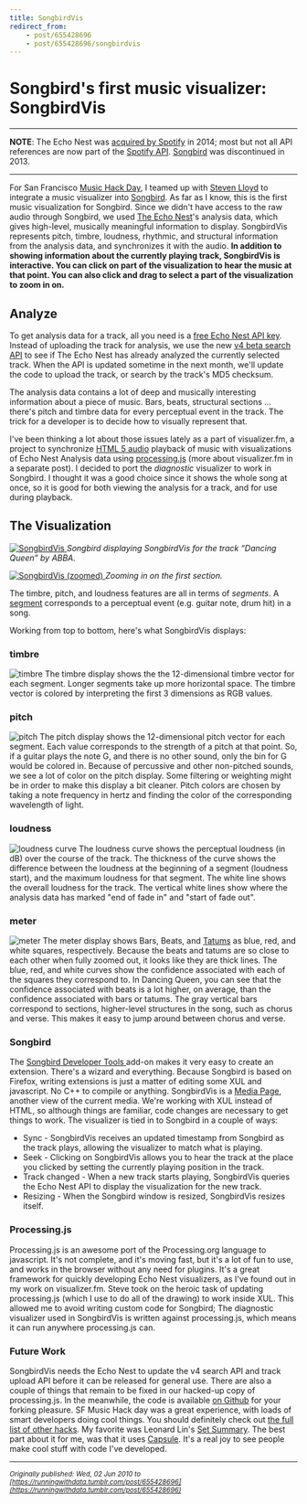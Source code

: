 ```yaml
---
title: SongbirdVis
redirect_from: 
    - post/655428696
    - post/655428696/songbirdvis
---
```

# Songbird's first music visualizer: SongbirdVis

---

**NOTE**: The Echo Nest was [acquired by Spotify](https://techcrunch.com/2014/03/07/spotify-echo-nest-100m/) in 2014; most but not all API references are now part of the [Spotify API](https://developer.spotify.com/documentation/web-api/reference/#endpoint-get-audio-analysis). [Songbird](https://en.wikipedia.org/wiki/Songbird_(software)) was discontinued in 2013.

---


For San Francisco [Music Hack Day](http://new.musichackday.org/), I teamed up with [Steven Lloyd](http://repeatingbeats.com/) to integrate a music visualizer into [Songbird](https://en.wikipedia.org/wiki/Songbird_(software)). As far as I know, this is the first music visualization for Songbird. Since we didn't have access to the raw audio through Songbird, we used [The Echo Nest](http://developer.echonest.com/)'s analysis data, which gives high-level, musically meaningful information to display. SongbirdVis represents pitch, timbre, loudness, rhythmic, and structural information from the analysis data, and synchronizes it with the audio. **In addition to showing information about the currently playing track, SongbirdVis is interactive. You can click on part of the visualization to hear the music at that point. You can also click and drag to select a part of the visualization to zoom in on.**

## Analyze

To get analysis data for a track, all you need is a [free Echo Nest API key](http://developer.echonest.com/account/register/). Instead of uploading the track for analysis, we use the new [v4 beta search API](http://beta.developer.echonest.com/song.html#search) to see if The Echo Nest has already analyzed the currently selected track. When the API is updated sometime in the next month, we'll update the code to upload the track, or search by the track's MD5 checksum.  

The analysis data contains a lot of deep and musically interesting information about a piece of music. Bars, beats, structural sections &hellip; there's pitch and timbre data for every perceptual event in the track. The trick for a developer is to decide how to visually represent that.  

I've been thinking a lot about those issues lately as a part of visualizer.fm, a project to synchronize [HTML 5 audio](http://html5doctor.com/native-audio-in-the-browser/) playback of music with visualizations of Echo Nest Analysis data using [processing.js](https://github.com/processing-js/processing-js) (more about visualizer.fm in a separate post). I decided to port the *diagnostic* visualizer to work in Songbird. I thought it was a good choice since it shows the whole song at once, so it is good for both viewing the analysis for a track, and for use during playback.  

## The Visualization

[
    ![SongbirdVis](http://github.com/jsundram/songbirdvis/raw/b3ad7237652bb4b1618b934d8a3277109ececfa8/screenshots/SongbirdVis.png)
](http://github.com/jsundram/songbirdvis/raw/b3ad7237652bb4b1618b934d8a3277109ececfa8/screenshots/SongbirdVis.png)
*Songbird displaying SongbirdVis for the track &ldquo;Dancing Queen&rdquo; by ABBA.*


[
    ![SongbirdVis (zoomed)](http://github.com/jsundram/songbirdvis/raw/db378394133b08738082f0b29d7b5eaa0519cd2e/screenshots/zoomed.png)
](http://github.com/jsundram/songbirdvis/raw/db378394133b08738082f0b29d7b5eaa0519cd2e/screenshots/zoomed.png)
*Zooming in on the first section.*

The timbre, pitch, and loudness features are all in terms of *segments*. A [segment](http://web.media.mit.edu/~tristan/phd/dissertation/chapter3.html#x1-360003.4) corresponds to a perceptual event (e.g. guitar note, drum hit) in a song.   

Working from top to bottom, here's what SongbirdVis displays:

### timbre
![timbre](http://github.com/jsundram/songbirdvis/raw/db378394133b08738082f0b29d7b5eaa0519cd2e/screenshots/timbre.png)
The timbre display shows the the 12-dimensional timbre vector for each segment. Longer segments take up more horizontal space. The timbre vector is colored by interpreting the first 3 dimensions as RGB values.   

### pitch
![pitch](http://github.com/jsundram/songbirdvis/raw/b3ad7237652bb4b1618b934d8a3277109ececfa8/screenshots/chroma.png)
The pitch display shows the 12-dimensional pitch vector for each segment. Each value corresponds to the strength of a pitch at that point. So, if a guitar plays the note G, and there is no other sound, only the bin for G would be colored in. Because of percussive and other non-pitched sounds, we see a lot of color on the pitch display. Some filtering or weighting might be in order to make this display a bit cleaner.  Pitch colors are chosen by taking a note frequency in hertz and finding the color of the corresponding wavelength of light.

### loudness
![loudness curve](http://github.com/jsundram/songbirdvis/raw/db378394133b08738082f0b29d7b5eaa0519cd2e/screenshots/loudness.png)
The loudness curve shows the perceptual loudness (in dB) over the course of the track. The thickness of the curve shows the difference between the loudness at the beginning of a segment (loudness start), and the maximum loudness for that segment. The white line shows the overall loudness for the track. The vertical white lines show where the analysis data has marked "end of fade in" and "start of fade out". 

### meter
![meter](http://github.com/jsundram/songbirdvis/raw/db378394133b08738082f0b29d7b5eaa0519cd2e/screenshots/meter.png)
The meter display shows Bars, Beats, and [Tatums](http://en.wikipedia.org/wiki/Tatum_grid) as blue, red, and white squares, respectively. Because the beats and tatums are so close to each other when fully zoomed out, it looks like they are thick lines.  The blue, red, and white curves show the confidence associated with each of the squares they correspond to. In Dancing Queen, you can see that the confidence associated with beats is a lot higher, on average, than the confidence associated with bars or tatums. The gray vertical bars correspond to sections, higher-level structures in the song, such as chorus and verse. This makes it easy to jump around between chorus and verse.

### Songbird
The [Songbird Developer Tools ](http://addons.songbirdnest.com/addon/68) add-on makes it very easy to create an extension. There's a wizard and everything. Because Songbird is based on Firefox, writing extensions is just a matter of editing some XUL and javascript. No C++ to compile or anything. SongbirdVis is a [Media Page](http://wiki.songbirdnest.com/Developer/Articles/Getting_Started/Building_Media_Views), another view of the current media. We're working with XUL instead of HTML, so although things are familiar, code changes are necessary to get things to work. The visualizer is tied in to Songbird in a couple of ways: 

* Sync - SongbirdVis receives an updated timestamp from Songbird as the track plays, allowing the visualizer to match what is playing.
* Seek - Clicking on SongbirdVis allows you to hear the track at the place you clicked by setting the currently playing position in the track.
* Track changed - When a new track starts playing, SongbirdVis queries the Echo Nest API to display the visualization for the new track.
* Resizing - When the Songbird window is resized, SongbirdVis resizes itself.

### Processing.js
Processing.js is an awesome port of the Processing.org language to javascript. It's not complete, and it's moving fast, but it's a lot of fun to use, and works in the browser without any need for plugins. It's a great framework for quickly developing Echo Nest visualizers, as I've found out in my work on visualizer.fm. Steve took on the heroic task of updating processing.js (which I use to do all of the drawing) to work inside XUL. This allowed me to avoid writing custom code for Songbird; The diagnostic visualizer used in SongbirdVis is written against processing.js, which means it can run anywhere processing.js can.

### Future Work
SongbirdVis needs the Echo Nest to update the v4 search API and track upload API before it can be released for general use. There are also a couple of things that remain to be fixed in our hacked-up copy of processing.js. In the meanwhile, the code is available [on Github](http://github.com/jsundram/songbirdvis/) for your forking pleasure. SF Music Hack day was a great experience, with loads of smart developers doing cool things. You should definitely check out [the full list of other hacks](http://musichackdaysf2010.pbworks.com/Projects). My favorite was Leonard Lin's [Set Summary](http://musichackdaysf2010.pbworks.com/SetSummary). The best part about it for me, was that it uses [Capsule](http://runningwithdata.tumblr.com/post/597154309/earworm-capsule). It's a real joy to see people make cool stuff with code I've developed.

---
*<sub>Originally published: Wed, 02 Jun 2010 to [https://runningwithdata.tumblr.com/post/655428696](https://runningwithdata.tumblr.com/post/655428696)</sub>*

